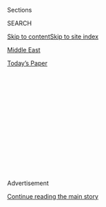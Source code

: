 <div id="app">

<div>

<div>

<div>

<div class="NYTAppHideMasthead css-1q2w90k e1suatyy0">

<div class="section css-ui9rw0 e1suatyy2">

<div class="css-eph4ug er09x8g0">

<div class="css-6n7j50">

</div>

<span class="css-1dv1kvn">Sections</span>

<div class="css-10488qs">

<span class="css-1dv1kvn">SEARCH</span>

</div>

[Skip to content](#site-content)[Skip to site index](#site-index)

</div>

<div id="masthead-section-label" class="css-1wr3we4 eaxe0e00">

[Middle
East](https://www.nytimes.com/section/world/middleeast)

</div>

<div class="css-10698na e1huz5gh0">

</div>

</div>

<div id="masthead-bar-one" class="section hasLinks css-15hmgas e1csuq9d3">

<div class="css-uqyvli e1csuq9d0">

</div>

<div class="css-1uqjmks e1csuq9d1">

</div>

<div class="css-9e9ivx">

[](https://myaccount.nytimes.com/auth/login?response_type=cookie&client_id=vi)

</div>

<div class="css-1bvtpon e1csuq9d2">

[Today’s
Paper](https://www.nytimes.com/section/todayspaper)

</div>

</div>

</div>

</div>

<div data-aria-hidden="false">

<div id="site-content" data-role="main">

<div>

<div class="css-1aor85t" style="opacity:0.000000001;z-index:-1;visibility:hidden">

<div class="css-1hqnpie">

<div class="css-epjblv">

<span class="css-17xtcya">[Middle
East](/section/world/middleeast)</span><span class="css-x15j1o">|</span><span class="css-fwqvlz">Israel
Defiantly Cranks West Bank Settlement Plans Into High
Gear</span>

</div>

<div class="css-k008qs">

<div class="css-1iwv8en">

<span class="css-18z7m18"></span>

<div>

</div>

</div>

<span class="css-1n6z4y">https://nyti.ms/2jUgjx1</span>

<div class="css-1705lsu">

<div class="css-4xjgmj">

<div class="css-4skfbu" data-role="toolbar" data-aria-label="Social Media Share buttons, Save button, and Comments Panel with current comment count" data-testid="share-tools">

  - 
  - 
  - 
  - 
    
    <div class="css-6n7j50">
    
    </div>

  - 

</div>

</div>

</div>

</div>

</div>

</div>

<div class="css-13pd83m">

</div>

<div id="top-wrapper" class="css-1sy8kpn">

<div id="top-slug" class="css-l9onyx">

Advertisement

</div>

[Continue reading the main
story](#after-top)

<div class="ad top-wrapper" style="text-align:center;height:100%;display:block;min-height:250px">

<div id="top" class="place-ad" data-position="top" data-size-key="top">

</div>

</div>

<div id="after-top">

</div>

</div>

<div id="sponsor-wrapper" class="css-1hyfx7x">

<div id="sponsor-slug" class="css-19vbshk">

Supported by

</div>

[Continue reading the main
story](#after-sponsor)

<div id="sponsor" class="ad sponsor-wrapper" style="text-align:center;height:100%;display:block">

</div>

<div id="after-sponsor">

</div>

</div>

<div class="css-1vkm6nb ehdk2mb0">

# Israel Defiantly Cranks West Bank Settlement Plans Into High Gear

</div>

<div class="css-79elbk" data-testid="photoviewer-wrapper">

<div class="css-z3e15g" data-testid="photoviewer-wrapper-hidden">

</div>

<div class="css-1a48zt4 ehw59r15" data-testid="photoviewer-children">

![<span class="css-16f3y1r e13ogyst0" data-aria-hidden="true">A
construction site in the Israeli settlement of Ma’ale Adumim in the West
Bank, near
Jerusalem.</span><span class="css-cnj6d5 e1z0qqy90" itemprop="copyrightHolder"><span class="css-1ly73wi e1tej78p0">Credit...</span><span><span>Dan
Balilty for The New York
Times</span></span></span>](https://static01.nyt.com/images/2017/02/02/world/02Jerusalem/02Jerusalem-articleLarge.jpg?quality=75&auto=webp&disable=upscale)

</div>

</div>

<div class="css-xt80pu e12qa4dv0">

<div class="css-18e8msd">

<div class="css-vp77d3 epjyd6m0">

<div class="css-1baulvz">

By [<span class="css-1baulvz" itemprop="name">Ian
Fisher</span>](http://www.nytimes.com/by/ian-fisher) and
[<span class="css-1baulvz last-byline" itemprop="name">Isabel
Kershner</span>](https://www.nytimes.com/by/isabel-kershner)

</div>

</div>

  - Feb. 1,
    2017

  - 
    
    <div class="css-4xjgmj">
    
    <div class="css-d8bdto" data-role="toolbar" data-aria-label="Social Media Share buttons, Save button, and Comments Panel with current comment count" data-testid="share-tools">
    
      - 
      - 
      - 
      - 
        
        <div class="css-6n7j50">
        
        </div>
    
      - 
    
    </div>
    
    </div>

</div>

</div>

<div class="section meteredContent css-1r7ky0e" name="articleBody" itemprop="articleBody">

<div class="css-1fanzo5 StoryBodyCompanionColumn">

<div class="css-53u6y8">

AMONA OUTPOST, West Bank — In a major acceleration of new settlement
construction plans, Israel has approved thousands more housing units in
the occupied West Bank and, for the first time in years, has called for
the establishment of an entire new settlement there.

Together, the moves intensified Israel’s defiance of international
pressure, and opened a [forceful new phase of Israeli
expansion](https://www.nytimes.com/2017/01/24/world/middleeast/israel-settlement-expansion-west-bank.html)
into land the Palestinians claim for a future state.

Even amid images of struggle and frustration on Wednesday as hundreds of
police officers moved to clear out the illegal Amona outpost in the West
Bank, the long-term aims of right-wing politicians who have called for
the aggressive expansion of settlements have seldom taken as large a
leap forward, after years of rebuke from the Obama administration.

“We are in a new era, where life in Judea and Samaria goes back to its
normal and proper course,” the defense minister, Avigdor Lieberman, said
in a statement, using the biblical name for the West Bank.

</div>

</div>

<div class="css-1fanzo5 StoryBodyCompanionColumn">

<div class="css-53u6y8">

Near midnight on Tuesday, the Israeli government approved 3,000 more
settler housing units in the occupied West Bank. That roughly doubled
the amount of proposed [new housing units announced in recent
days](https://www.nytimes.com/2017/01/24/world/middleeast/israel-settlement-expansion-west-bank.html).
Then, on Wednesday, Prime Minister Benjamin Netanyahu, who has come
under heavy pressure from rival politicians on the right to take bolder
steps to expand settlements, announced that he would promote the
establishment of an entirely new West Bank settlement.

Palestinians reacted with weary opposition, in the long absence of any
real hope for the renewal of talks working toward a two-state solution,
with a full Palestinian state alongside Israel.

“This is a government of settlers that has abandoned the two-state
solution and fully embraced the settler agenda,” said Husam Zomlot, the
strategic affairs adviser to Mahmoud Abbas, the president of the
Palestinian Authority.

It was a revealing and dramatic day on the chilly hilltops of the West
Bank, now occupied for 50 years after Israel’s capture of it from Jordan
in the Arab-Israeli War of 1967.

The new construction announcements seemed timed to soothe hard feelings
among the Israeli right as hundreds of soldiers and police officers
converged early Wednesday on the unauthorized settlement outpost of
Amona to evacuate it, days ahead of a court-ordered deadline for its
demolition and after more than a decade of legal wrangling. It was
built, the courts here say, on privately owned Palestinian land and has
become a minefield for Israeli politicians.

</div>

</div>

<div class="css-1fanzo5 StoryBodyCompanionColumn">

<div class="css-53u6y8">

But as young activists barricaded themselves inside some trailer homes
and tried to resist the evacuation, settler leaders appeared largely
upbeat: Despite the evacuation, they said the day’s events represented
only a minor setback in what they see as a larger battle, in which many
Israelis doubt there is any deal the Palestinians will ever accept.

</div>

</div>

<div class="css-79elbk" data-testid="photoviewer-wrapper">

<div class="css-z3e15g" data-testid="photoviewer-wrapper-hidden">

</div>

<div class="css-1a48zt4 ehw59r15" data-testid="photoviewer-children">

![<span class="css-16f3y1r e13ogyst0" data-aria-hidden="true">Settlers
burned tires outside the Amona outpost on
Wednesday.</span><span class="css-cnj6d5 e1z0qqy90" itemprop="copyrightHolder"><span class="css-1ly73wi e1tej78p0">Credit...</span><span>Sebastian
Scheiner/Associated
Press</span></span>](https://static01.nyt.com/images/2017/02/02/world/02Jerusalem3/02Jerusalem3-articleLarge.jpg?quality=75&auto=webp&disable=upscale)

</div>

</div>

<div class="css-1fanzo5 StoryBodyCompanionColumn">

<div class="css-53u6y8">

Shilo Adler, the head of the Yesha Council, which represents settlers in
the area, said the transition to the Trump administration in the United
States had provided an unprecedented opportunity for wider expansion —
an opportunity he said should be pressed especially hard before Mr.
Netanyahu is to meet Mr. Trump in Washington on Feb. 15.

“Now we have a historical time to build in all of Judea and Samaria,” he
said. “Take this very bad story, and think what we can do now, like
after the rain.”

Mr. Netanyahu’s office said he had promised the settlers about six weeks
ago that he would establish a new settlement. On Wednesday, as another
sweetener to compensate for the removal of Amona, he appointed a team to
begin work on locating a site for it.

During previous American administrations, Israel made a commitment not
to build new settlements. For years, Israel made a point of describing
housing developments and outposts dotting the West Bank as new
“neighborhoods” of existing settlements.

World leaders have denounced the settlements in the West Bank, home to
an estimated 400,000 Israeli settlers, arguing that they are choking off
the hopes for two states. In December, the United Nations Security
Council [rejected settlement
building](https://www.nytimes.com/2016/12/23/world/middleeast/israel-settlements-un-vote.html)
as a “flagrant violation” under international law — a position that the
United States tacitly supported in the waning days of the Obama
administration.

</div>

</div>

<div class="css-1fanzo5 StoryBodyCompanionColumn">

<div class="css-53u6y8">

Mr. Trump seems not to share former President Barack Obama’s opposition:
He has said nothing about the new construction, and his administration
has shown signs of tightening ties between the two countries.

The latest plans for the new units in about a dozen settlements came a
week after Israel approved 2,500 homes in the West Bank and 566 in East
Jerusalem. At the same time, the Israeli Parliament is scheduled to vote
next week on legislation that would retroactively legalize scores of
other settlement homes and outposts built on private Palestinian land
and prevent any future evacuations and demolitions.

At the hilltop outpost of Amona, about 3,000 soldiers and police
officers took part in the operation to evacuate about 40 families who
lived in the outpost and hundreds of supporters, who lit fires and
littered the roads with large rocks to try to prevent the authorities
from advancing.

The government had been working to conduct the evacuation without
bloodshed, and hundreds of Israeli police officers, wearing caps and
blue fleece jackets but carrying no weapons, moved into position in the
early morning.

Around 2 p.m., the police began taking away settlers who would not leave
voluntarily, ripping up the makeshift barricades and smashing the
windows of trailers used by activists.

As the police tried to gain entry to one house, people inside responded
by throwing some kind of liquid, and one man screamed, “You are supposed
to protect us, not break into our homes\!”

</div>

</div>

![<span class="css-16f3y1r e13ogyst0">Israeli security forces were met
with resistance as they began removing people from Amona, a big
unauthorized outpost in the West
Bank.</span><span class="css-cch8ym"><span class="css-1dv1kvn">Credit</span><span class="css-cnj6d5 e1z0qqy90" itemprop="copyrightHolder"><span class="css-1ly73wi e1tej78p0">Credit...</span><span>Sebastian
Scheiner/Associated
Press</span></span></span>](https://static01.nyt.com/images/2017/02/02/world/02Jerusalem4/02Jerusalem4-videoSixteenByNine3000.jpg)

<div class="css-1fanzo5 StoryBodyCompanionColumn">

<div class="css-53u6y8">

Ayelet Videl, 35, who moved to the windy outpost from Jerusalem nine
years ago, said she had packed a few bags, but not the entire house. She
was waiting for a final order to leave, and left later in the day.

</div>

</div>

<div class="css-1fanzo5 StoryBodyCompanionColumn">

<div class="css-53u6y8">

“I didn’t believe this terrible thing would happen,” said Ms. Videl, who
had sent her four children, all born in Amona, to their grandparents’
house in central Israel. “This is our land, this is our forefathers’
land. For 50 years, they’ve related to it in a confused way. They should
have declared sovereignty over it.”

Ms. Videl’s husband, Hillel, had to be carried out by security forces.

By evening, with about half the outpost emptied, the police had reported
at least 20 injuries from objects being thrown at them, and they said
that about a dozen people described as rioters had been arrested.

The new settlement announcements could help ease the pressure on Mr.
Netanyahu, who is [under investigation on several
fronts](https://www.nytimes.com/2017/01/03/world/middleeast/israel-netanyahu-graft-investigation.html)
and is trying to push back against politicians further to the right. The
education minister, Naftali Bennett, is pressing for legislation — not
yet fully embraced by Mr. Netanyahu — to take the drastic step of the
first annexation of a West Bank settlement, [Ma’ale
Adumim](https://www.nytimes.com/2017/01/30/world/middleeast/the-sleepy-israeli-settlement-thats-fast-becoming-a-flash-point.html),
just east of Jerusalem.

Speaking in the Parliament on Wednesday as the outpost evacuation began,
Mr. Bennett said of Amona, “We lost the battle, but we are winning the
campaign for the land of Israel.”

Mr. Netanyahu is also now pushing for the contentious legislation that
would retroactively legalize the illegal outposts, although he
originally opposed it. Israel’s attorney general has said that the bill
is unconstitutional and contravenes international law, and that he would
refuse to defend any challenges in court.

“Instead of making peace with the Palestinians, Prime Minister Netanyahu
and his cabinet spend time making peace with the settlers, which at the
end of the day, is their preferred partner for the future of the Jewish
state,” said Mitchell Barak, a pollster and political consultant.

</div>

</div>

<div class="css-1fanzo5 StoryBodyCompanionColumn">

<div class="css-53u6y8">

Mr. Zomlot, the adviser to Mr. Abbas, said Mr. Netanyahu was using this
time of political transition in the United States to test how the new
administration’s stance might differ from that of Mr. Obama.

There are already signs that Mr. Trump intends to be more sympathetic to
Israel’s claims: He appointed as ambassador to Israel [David M.
Friedman](https://www.nytimes.com/2016/12/16/world/middleeast/david-friedman-us-ambassador-israel.html),
who opposes a two-state solution and has supported settlements.

Mr. Trump has also promised to move the American Embassy to Jerusalem —
a move that Palestinians and Arab leaders have denounced as de facto
recognition of Israel’s annexation of East Jerusalem after capturing it
from Jordan in the 1967 war. Mr. Trump has since said that the move
requires further study.

Nonetheless, Mr. Zomlot said his “working assumption” was that the Trump
administration would ultimately fall more in line with past American
administrations, which have seen two states as the only solution.

“We are looking forward to working with this administration to find a
formula for peace — the ultimate deal, as Trump called it,” he said.

</div>

</div>

</div>

<div>

</div>

<div>

</div>

<div>

</div>

<div>

<div id="bottom-wrapper" class="css-1ede5it">

<div id="bottom-slug" class="css-l9onyx">

Advertisement

</div>

[Continue reading the main
story](#after-bottom)

<div id="bottom" class="ad bottom-wrapper" style="text-align:center;height:100%;display:block;min-height:90px">

</div>

<div id="after-bottom">

</div>

</div>

</div>

</div>

</div>

## Site Index

<div>

</div>

## Site Information Navigation

  - [© <span>2020</span> <span>The New York Times
    Company</span>](https://help.nytimes.com/hc/en-us/articles/115014792127-Copyright-notice)

<!-- end list -->

  - [NYTCo](https://www.nytco.com/)
  - [Contact
    Us](https://help.nytimes.com/hc/en-us/articles/115015385887-Contact-Us)
  - [Work with us](https://www.nytco.com/careers/)
  - [Advertise](https://nytmediakit.com/)
  - [T Brand Studio](http://www.tbrandstudio.com/)
  - [Your Ad
    Choices](https://www.nytimes.com/privacy/cookie-policy#how-do-i-manage-trackers)
  - [Privacy](https://www.nytimes.com/privacy)
  - [Terms of
    Service](https://help.nytimes.com/hc/en-us/articles/115014893428-Terms-of-service)
  - [Terms of
    Sale](https://help.nytimes.com/hc/en-us/articles/115014893968-Terms-of-sale)
  - [Site
    Map](https://spiderbites.nytimes.com)
  - [Help](https://help.nytimes.com/hc/en-us)
  - [Subscriptions](https://www.nytimes.com/subscription?campaignId=37WXW)

</div>

</div>

</div>

</div>
